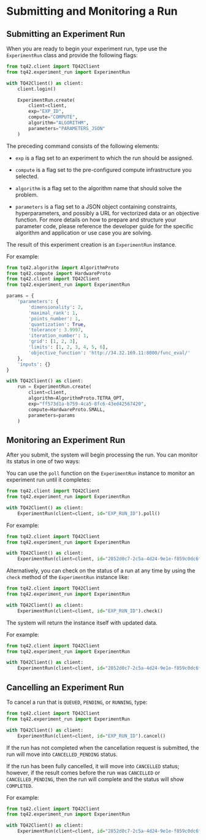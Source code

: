 # Submitting and Monitoring a Run

## Submitting an Experiment Run

When you are ready to begin your experiment run, type use the `ExperimentRun` class and provide the following flags:

```python
from tq42.client import TQ42Client
from tq42.experiment_run import ExperimentRun

with TQ42Client() as client:
    client.login()

    ExperimentRun.create(
        client=client,
        exp="EXP_ID",
        compute="COMPUTE",
        algorithm="ALGORITHM",
        parameters="PARAMETERS_JSON"
    )
```

The preceding command consists of the following elements:

- `exp` is a flag set to an experiment to which the run should be assigned.

- `compute` is a flag set to the pre-configured compute infrastructure you selected.

- `algorithm` is a flag set to the algorithm name that should solve the problem.

- `parameters` is a flag set to a JSON object containing constraints, hyperparameters, and possibly a URL for vectorized data or an objective function. For more details on how to prepare and structure your parameter code, please reference the developer guide for the specific algorithm and application or use case you are solving.

The result of this experiment creation is an `ExperimentRun` instance.

For example:

```python
from tq42.algorithm import AlgorithmProto
from tq42.compute import HardwareProto
from tq42.client import TQ42Client
from tq42.experiment_run import ExperimentRun

params = {
    'parameters': {
        'dimensionality': 2,
        'maximal_rank': 1,
        'points_number': 1,
        'quantization': True,
        'tolerance': 3.9997,
        'iteration_number': 1,
        'grid': [1, 2, 3],
        'limits': [1, 2, 3, 4, 5, 6],
        'objective_function': 'http://34.32.169.11:8000/func_eval/'
    },
    'inputs': {}
}

with TQ42Client() as client:
    run = ExperimentRun.create(
        client=client,
        algorithm=AlgorithmProto.TETRA_OPT,
        exp="ff573d1a-b759-4ca5-8fc6-43ed42567420",
        compute=HardwareProto.SMALL,
        parameters=params
    )
```

## Monitoring an Experiment Run

After you submit, the system will begin processing the run. You can monitor its status in one of two ways:

You can use the `poll` function on the `ExperimentRun` instance to monitor an experiment run until it completes:

```python
from tq42.client import TQ42Client
from tq42.experiment_run import ExperimentRun

with TQ42Client() as client:
    ExperimentRun(client=client, id="EXP_RUN_ID").poll()
```

For example:

```python
from tq42.client import TQ42Client
from tq42.experiment_run import ExperimentRun

with TQ42Client() as client:
    ExperimentRun(client=client, id="2852d0c7-2c5a-4d24-9e1e-f859c0dc6f81").poll()
```

Alternatively, you can check on the status of a run at any time by using the `check`
method of the `ExperimentRun` instance like:
```python
from tq42.client import TQ42Client
from tq42.experiment_run import ExperimentRun

with TQ42Client() as client:
    ExperimentRun(client=client, id="EXP_RUN_ID").check()
```

The system will return the instance itself with updated data.

For example:

```python
from tq42.client import TQ42Client
from tq42.experiment_run import ExperimentRun

with TQ42Client() as client:
    ExperimentRun(client=client, id="2852d0c7-2c5a-4d24-9e1e-f859c0dc6f81").check()
```


## Cancelling an Experiment Run

To cancel a run that is `QUEUED`, `PENDING`, or `RUNNING`, type:

```python
from tq42.client import TQ42Client
from tq42.experiment_run import ExperimentRun

with TQ42Client() as client:
    ExperimentRun(client=client, id="EXP_RUN_ID").cancel()
```

If the run has not completed when the cancellation request is submitted, the run will move into `CANCELLED_PENDING` status.

If the run has been fully cancelled, it will move into `CANCELLED` status; however, if the result comes before the run was `CANCELLED` or `CANCELLED_PENDING`, then the run will complete and the status will show `COMPLETED`.

For example:
```python
from tq42.client import TQ42Client
from tq42.experiment_run import ExperimentRun

with TQ42Client() as client:
    ExperimentRun(client=client, id="2852d0c7-2c5a-4d24-9e1e-f859c0dc6f81").cancel()
```
